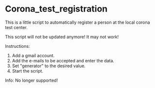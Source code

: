 # Corona_test_registration
This is a little script to automatically register a person at the local corona test center.

This script will not be updated anymore! It may not work!

Instructions:
1. Add a gmail account.
2. Add the e-mails to be accepted and enter the data.
3. Set "generator" to the desired value.
4. Start the script.

Info:
No longer supported!
